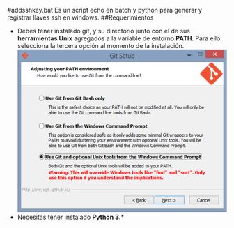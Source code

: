 #addsshkey.bat
Es un script echo en batch y python para generar y registrar llaves ssh en windows.
##Requerimientos
- Debes tener instalado git, y su directorio junto con el de sus **herramientas Unix** agregados a la variable de entorno **PATH**. Para ello selecciona la tercera opción al momento de la instalación.
![Así como en esta ilustración](./configurar.png)
- Necesitas tener instalado **Python 3.***
